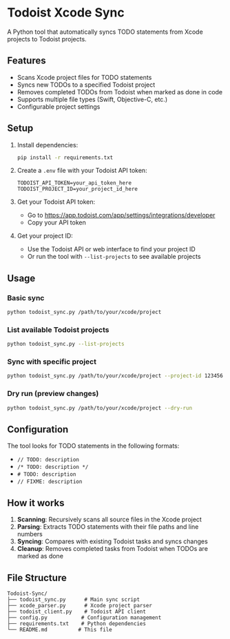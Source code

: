# Todoist Xcode Sync

A Python tool that automatically syncs TODO statements from Xcode projects to Todoist projects.

## Features

- Scans Xcode project files for TODO statements
- Syncs new TODOs to a specified Todoist project
- Removes completed TODOs from Todoist when marked as done in code
- Supports multiple file types (Swift, Objective-C, etc.)
- Configurable project settings

## Setup

1. Install dependencies:
   ```bash
   pip install -r requirements.txt
   ```

2. Create a `.env` file with your Todoist API token:
   ```
   TODOIST_API_TOKEN=your_api_token_here
   TODOIST_PROJECT_ID=your_project_id_here
   ```

3. Get your Todoist API token:
   - Go to https://app.todoist.com/app/settings/integrations/developer
   - Copy your API token

4. Get your project ID:
   - Use the Todoist API or web interface to find your project ID
   - Or run the tool with `--list-projects` to see available projects

## Usage

### Basic sync
```bash
python todoist_sync.py /path/to/your/xcode/project
```

### List available Todoist projects
```bash
python todoist_sync.py --list-projects
```

### Sync with specific project
```bash
python todoist_sync.py /path/to/your/xcode/project --project-id 123456
```

### Dry run (preview changes)
```bash
python todoist_sync.py /path/to/your/xcode/project --dry-run
```

## Configuration

The tool looks for TODO statements in the following formats:
- `// TODO: description`
- `/* TODO: description */`
- `# TODO: description`
- `// FIXME: description`

## How it works

1. **Scanning**: Recursively scans all source files in the Xcode project
2. **Parsing**: Extracts TODO statements with their file paths and line numbers
3. **Syncing**: Compares with existing Todoist tasks and syncs changes
4. **Cleanup**: Removes completed tasks from Todoist when TODOs are marked as done

## File Structure

```
Todoist-Sync/
├── todoist_sync.py      # Main sync script
├── xcode_parser.py      # Xcode project parser
├── todoist_client.py    # Todoist API client
├── config.py           # Configuration management
├── requirements.txt    # Python dependencies
└── README.md          # This file
``` 